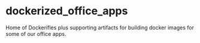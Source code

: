 # dockerized_office_apps
Home of Dockerifles plus supporting artifacts for building docker images for some of our office apps.
